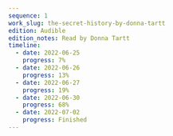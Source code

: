 ```yaml
---
sequence: 1
work_slug: the-secret-history-by-donna-tartt
edition: Audible
edition_notes: Read by Donna Tartt
timeline:
  - date: 2022-06-25
    progress: 7%
  - date: 2022-06-26
    progress: 13%
  - date: 2022-06-27
    progress: 19%
  - date: 2022-06-30
    progress: 68%
  - date: 2022-07-02
    progress: Finished
---
```

